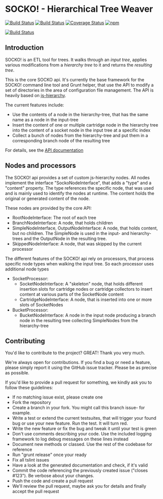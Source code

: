 # SOCKO! - Hierarchical Tree Weaver

[![Build Status](https://saucelabs.com/buildstatus/socko-api)](https://saucelabs.com/beta/builds/d5873708d20f42289856389b27b6ec13) [![Build Status](https://travis-ci.org/dodevops/socko-api.svg?branch=master)](https://travis-ci.org/dodevops/socko-api) [![Coverage Status](https://coveralls.io/repos/github/dodevops/socko-api/badge.svg?branch=master)](https://coveralls.io/github/dodevops/socko-api?branch=master) [![npm](https://img.shields.io/npm/v/socko-api.svg)](https://www.npmjs.com/package/socko-api)

[![Build Status](https://saucelabs.com/browser-matrix/socko-api.svg)](https://saucelabs.com/beta/builds/d5873708d20f42289856389b27b6ec13)

## Introduction

SOCKO! is an ETL tool for trees. It walks through an *input tree*, applies various modifications from a *hierarchy tree* to it and returns the *resulting tree*.

This is the core SOCKO api. It's currently the base framework for the SOCKO! command line tool and Grunt helper, that use the API to modify a set of directories in the area of configuration file management. The API is heavily based on [js-hierarchy](https://www.npmjs.com/package/js-hierarchy).

The current features include:

* Use the contents of a node in the hierarchy-tree, that has the same name as a node in the input-tree
* Insert the content of one or multiple cartridge node in the hierarchy tree into the content of a socket node in the input tree at a specific index
* Collect a bunch of nodes from the hierarchy-tree and put them in a corresponding branch node of the resulting tree

For details, see the [API documentation](https://dodevops.github.io/socko-api/)

## Nodes and processors

The SOCKO! api provides a set of custom js-hierarchy nodes. All nodes implement the interface "SockoNodeInterface", that adds a "type" and a "content" property. The type references the specific node, that was used and is mainly used to identify the nodes at runtime. The content holds the original or generated content of the node.

These nodes are provided by the core API:

* RootNodeInterface: The root of each tree
* BranchNodeInterface: A node, that holds children
* SimpleNodeInterface, OutputNodeInterface: A node, that holds content, but no children. The SimpleNode is used in the input- and hierarchy-trees and the OutputNode in the resulting tree.
* SkippedNodeInterface: A node, that was skipped by the current processor

The different features of the SOCKO! api rely on processors, that process specific node types when walking the input tree. So each processor uses additional node types

* SocketProcessor:
  - SocketNodeInterface: A "skeleton" node, that holds different insertion slots for cartridge nodes or cartridge collectors to insert content at various parts of the SocketNode content
  - CartridgeNodeInterface: A node, that is inserted into one or more slots of SocketNodes
* BucketProcessor:
  - BucketNodeInterface: A node in the input node producing a branch node in the resulting tree collecting SimpleNodes from the hierarchy-tree

## Contributing

You'd like to contribute to the project? GREAT! Thank you very much.

We're always open for contributions. If you find a bug or need a feature, please simply report it using the GitHub issue tracker. Please be as precise as possible.

If you'd like to provide a pull request for something, we kindly ask you to follow these guidelines:

* If no matching issue exist, please create one
* Fork the repository
* Create a branch in your fork. You might call this branch issue-<issue number> for example.
* Write a test or extend the current testsuites, that will trigger your found bug or use your new feature. Run the test. It will turn red.
* Write the new feature or fix the bug and tweak it until your test is green
* Don't use comments describing your code. Use the included logging framework to log debug messages on these lines instead
* Document new methods or classed. Use the rest of the codebase for reference
* Run "grunt release" once your ready
* Fix all tslint issues
* Have a look at the generated documentation and check, if it's valid
* Commit the code referencing the previously created issue ("closes #123"). Be verbose about your changes.
* Push the code and create a pull request
* We'll review the pull request, maybe ask you for details and finally accept the pull request
